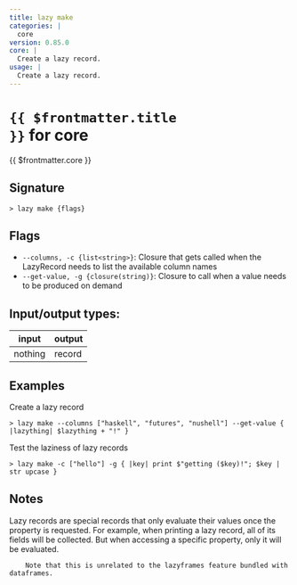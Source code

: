 ```yaml
---
title: lazy make
categories: |
  core
version: 0.85.0
core: |
  Create a lazy record.
usage: |
  Create a lazy record.
---
```

<!-- This file is automatically generated. Please edit the command in https://github.com/nushell/nushell instead. -->

# <code>{{ $frontmatter.title }}</code> for core

<div class='command-title'>{{ $frontmatter.core }}</div>

## Signature

```> lazy make {flags} ```

## Flags

 -  `--columns, -c {list<string>}`: Closure that gets called when the LazyRecord needs to list the available column names
 -  `--get-value, -g {closure(string)}`: Closure to call when a value needs to be produced on demand


## Input/output types:

| input   | output |
| ------- | ------ |
| nothing | record |

## Examples

Create a lazy record
```nu
> lazy make --columns ["haskell", "futures", "nushell"] --get-value { |lazything| $lazything + "!" }

```

Test the laziness of lazy records
```nu
> lazy make -c ["hello"] -g { |key| print $"getting ($key)!"; $key | str upcase }

```

## Notes
Lazy records are special records that only evaluate their values once the property is requested.
        For example, when printing a lazy record, all of its fields will be collected. But when accessing
        a specific property, only it will be evaluated.

        Note that this is unrelated to the lazyframes feature bundled with dataframes.